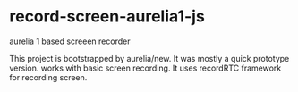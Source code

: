 # record-screen-aurelia1-js
aurelia 1 based screeen recorder

This project is bootstrapped by aurelia/new. It was mostly a quick prototype version. works with basic screen recording. It uses recordRTC framework for recording screen.

